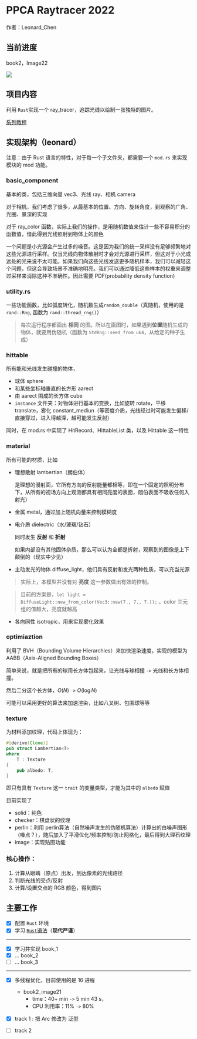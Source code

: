 # PPCA Raytracer 2022

作者：Leonard_Chen

## 当前进度

book2，Image22

![](https://s3.bmp.ovh/imgs/2022/07/17/a4957402f5ca6dc6.jpg)

## 项目内容

利用 `Rust`实现一个 ray_tracer，追踪光线以绘制一张独特的图片。

[系列教程](https://raytracing.github.io/)

## 实现架构（leonard）

注意：由于 Rust 语言的特性，对于每一个子文件夹，都需要一个 `mod.rs` 来实现模块的 mod 功能。

### basic_component

基本的类，包括三维向量 vec3、光线 ray、相机 camera

对于相机，我们考虑了很多，从最基本的位置、方向、旋转角度，到观察的广角、光圈、景深的实现

对于 ray_color 函数，实际上我们的操作，是用随机数值来估计一些不容易积分的函数值，借此得到光线照射到物体上的颜色

一个问题是小光源会产生过多的噪音。这是因为我们的统一采样没有足够频繁地对这些光源进行采样。仅当光线向物体散射时才会对光源进行采样，但这对于小光或远处的光来说不太可能。如果我们向这些光线发送更多随机样本，我们可以减轻这个问题，但这会导致场景不准确地明亮。我们可以通过降低这些样本的权重来调整过采样来消除这种不准确性。因此需要 PDF(probability density function)

### utility.rs

一些功能函数，比如弧度转化，随机数生成`random_double`（真随机，使用的是 `rand::Rng`, 函数为 `rand::thread_rng()`）

> 每次运行程序都画出 **相同** 的图。所以在画图时，如果遇到**位置**随机生成的物体，就要用伪随机（函数为 `StdRng::seed_from_u64`，从给定的种子生成）

### hittable

所有能和光线发生碰撞的物体，

- 球体 sphere
- 和某些坐标轴垂直的长方形 aarect
- 由 aarect 围成的长方体 cube
- `instance` 文件夹：对物体进行基本的变换，比如旋转 rotate，平移 translate，雾化 constant_mediun（等密度介质，光线经过时可能发生偏移/直接穿过，进入得越深，越可能发生反射）

同时，在 mod.rs 中实现了 HitRecord、HittableList 类，以及 Hittable 这一特性

### material

所有可能的材质，比如

- 理想散射 lambertian（朗伯体）

    是理想的漫射面，它所有方向的反射能量都相等，即在一个固定的照明分布下，从所有的视场方向上观测都具有相同亮度的表面，朗伯表面不吸收任何入射光）
- 金属 metal，通过加上随机向量来控制模糊度
- 电介质 dielectric（水/玻璃/钻石）

    同时发生 **反射** 和 **折射**

    如果内部没有其他固体杂质，那么可以认为全都是折射，观察到的图像是上下颠倒的（现实中少见）
- 主动发光的物体 diffuse_light，他们具有反射和发光两种性质，可以充当光源

> 实际上，本模型并没有对 **亮度** 这一参数做出有效的控制。

> 目前的方案是，`let light = DiffuseLight::new_from_color(Vec3::new(7., 7., 7.));` 。color 三元组的值越大，亮度就越高

- 各向同性 isotropic，用来实现雾化效果

### optimiaztion

利用了 BVH（Bounding Volume Hierarchies）来加快渲染速度，实现的模型为 AABB（Axis-Aligned Bounding Boxes）

简单来说，就是把所有的球用长方体包起来，让光线与球相撞 `->` 光线和长方体相撞。

然后二分这个长方体，$O(N)$ `->` $O(\log N)$

可能可以采用更好的算法来加速渲染，比如八叉树、包围球等等

### texture

为材料添加纹理，代码上体现为：

```rust
#[derive(Clone)]
pub struct Lambertian<T> 
where
	T : Texture
{
    pub albedo: T,
}
```

即只有具有 `Texture` 这一 `trait` 的变量类型，才能为其中的 `albedo` 赋值

目前实现了

- solid：纯色
- checker：棋盘状的纹理
- perlin：利用 perlin算法（自然噪声发生的伪随机算法）计算出的白噪声图形（噪点？），随后加入了平滑优化/频率控制/防止网格化，最后得到大理石纹理
- image：实现贴图功能

### 核心操作：

1. 计算从眼睛（原点）出发，到达像素的光线路径
2. 判断光线的交点/反射
3. 计算/设置交点的 RGB 颜色，得到图片

## 主要工作

- [x] 配置 `Rust` 环境
- [x] 学习 [`Rust`语法](https://m.runoob.com/rust/rust-basic-syntax.html)（**现代严谨**）

---

- [x] 学习并实现 book_1
- [x] ... book_2
- [ ] ... book_3

---

- [x] 多线程优化，目前使用的是 16 进程

    - book2_image21
      - time：40+ min `->` 5 min 43 s，
      - CPU 利用率：11% `->` 80%
- [x] track 1 : 把 Arc 修改为 泛型
- [ ] track 2